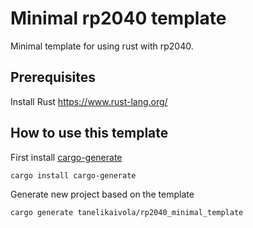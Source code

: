 # Minimal rp2040 template

Minimal template for using rust with rp2040.

## Prerequisites

Install Rust https://www.rust-lang.org/

## How to use this template

First install [cargo-generate](https://crates.io/crates/cargo-generate)

    cargo install cargo-generate

Generate new project based on the template

    cargo generate tanelikaivola/rp2040_minimal_template